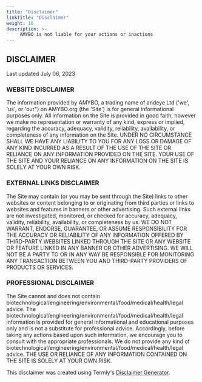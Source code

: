 ```yaml
---
title: "Disclaimer"
linkTitle: "Disclaimer"
weight: 10
description: >-
     AMYBO is not liable for your actions or inactions
---
```


## DISCLAIMER
Last updated July 06, 2023
### WEBSITE DISCLAIMER
The information provided by AMYBO, a trading name of andeye Ltd ('we', 'us', or 'our") on AMYBO.org (the 'Site') is for general informational purposes only. All information on the Site is provided in good faith, however we make no representation or warranty of any kind, express or implied, regarding the accuracy, adequacy, validity, reliability, availability, or completeness of any information on the Site. UNDER NO CIRCUMSTANCE SHALL WE HAVE ANY LIABILITY TO YOU FOR ANY LOSS OR DAMAGE OF ANY KIND INCURRED AS A RESULT OF THE USE OF THE SITE OR RELIANCE ON ANY INFORMATION PROVIDED ON THE SITE. YOUR USE OF THE SITE AND YOUR RELIANCE ON ANY INFORMATION ON THE SITE IS SOLELY AT YOUR OWN RISK.
### EXTERNAL LINKS DISCLAIMER
The Site may contain (or you may be sent through the Site) links to other websites or content belonging to or originating from third parties or links to websites and features in banners or other advertising. Such external links are not investigated, monitored, or checked for accuracy, adequacy, validity, reliability, availability, or completeness by us. WE DO NOT WARRANT, ENDORSE, GUARANTEE, OR ASSUME RESPONSIBILITY FOR THE ACCURACY OR RELIABILITY OF ANY INFORMATION OFFERED BY THIRD-PARTY WEBSITES LINKED THROUGH THE SITE OR ANY WEBSITE OR FEATURE LINKED IN ANY BANNER OR OTHER ADVERTISING. WE WILL NOT BE A PARTY TO OR IN ANY WAY BE RESPONSIBLE FOR MONITORING ANY TRANSACTION BETWEEN YOU AND THIRD-PARTY PROVIDERS OF PRODUCTS OR SERVICES.
### PROFESSIONAL DISCLAIMER
The Site cannot and does not contain biotechnological/engineering/environmental/food/medical/health/legal advice. The biotechnological/engineering/environmental/food/medical/health/legal information is provided for general informational and educational purposes only and is not a substitute for professional advice.
Accordingly, before taking any actions based upon such information, we encourage you to consult with the appropriate professionals. We do not provide any kind of
biotechnological/engineering/environmental/food/medical/health/legal advice. THE USE OR RELIANCE OF ANY INFORMATION CONTAINED ON THE SITE IS SOLELY AT YOUR OWN RISK.

This disclaimer was created using Termly's [Disclaimer Generator](https://termly.io/products/disclaimer-generator/).